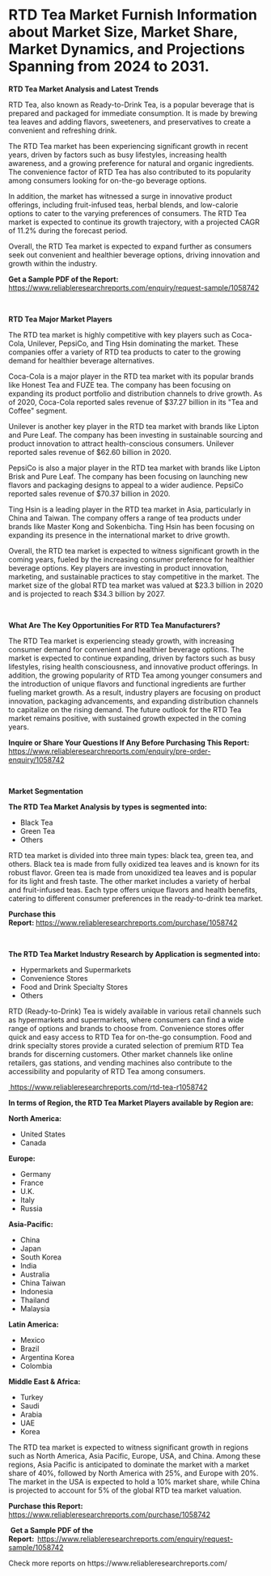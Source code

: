 <p><h1>RTD Tea Market Furnish Information about Market Size, Market Share, Market Dynamics, and Projections Spanning from 2024 to 2031.</h1></p><p><strong>RTD Tea Market Analysis and Latest Trends</strong></p>
<p><p>RTD Tea, also known as Ready-to-Drink Tea, is a popular beverage that is prepared and packaged for immediate consumption. It is made by brewing tea leaves and adding flavors, sweeteners, and preservatives to create a convenient and refreshing drink.</p><p>The RTD Tea market has been experiencing significant growth in recent years, driven by factors such as busy lifestyles, increasing health awareness, and a growing preference for natural and organic ingredients. The convenience factor of RTD Tea has also contributed to its popularity among consumers looking for on-the-go beverage options.</p><p>In addition, the market has witnessed a surge in innovative product offerings, including fruit-infused teas, herbal blends, and low-calorie options to cater to the varying preferences of consumers. The RTD Tea market is expected to continue its growth trajectory, with a projected CAGR of 11.2% during the forecast period.</p><p>Overall, the RTD Tea market is expected to expand further as consumers seek out convenient and healthier beverage options, driving innovation and growth within the industry.</p></p>
<p><strong>Get a Sample PDF of the Report:&nbsp;</strong> <a href="https://www.reliableresearchreports.com/enquiry/request-sample/1058742">https://www.reliableresearchreports.com/enquiry/request-sample/1058742</a></p>
<p>&nbsp;</p>
<p><strong>RTD Tea Major Market Players</strong></p>
<p><p>The RTD tea market is highly competitive with key players such as Coca-Cola, Unilever, PepsiCo, and Ting Hsin dominating the market. These companies offer a variety of RTD tea products to cater to the growing demand for healthier beverage alternatives.</p><p>Coca-Cola is a major player in the RTD tea market with its popular brands like Honest Tea and FUZE tea. The company has been focusing on expanding its product portfolio and distribution channels to drive growth. As of 2020, Coca-Cola reported sales revenue of $37.27 billion in its "Tea and Coffee" segment.</p><p>Unilever is another key player in the RTD tea market with brands like Lipton and Pure Leaf. The company has been investing in sustainable sourcing and product innovation to attract health-conscious consumers. Unilever reported sales revenue of $62.60 billion in 2020.</p><p>PepsiCo is also a major player in the RTD tea market with brands like Lipton Brisk and Pure Leaf. The company has been focusing on launching new flavors and packaging designs to appeal to a wider audience. PepsiCo reported sales revenue of $70.37 billion in 2020.</p><p>Ting Hsin is a leading player in the RTD tea market in Asia, particularly in China and Taiwan. The company offers a range of tea products under brands like Master Kong and Sokenbicha. Ting Hsin has been focusing on expanding its presence in the international market to drive growth.</p><p>Overall, the RTD tea market is expected to witness significant growth in the coming years, fueled by the increasing consumer preference for healthier beverage options. Key players are investing in product innovation, marketing, and sustainable practices to stay competitive in the market. The market size of the global RTD tea market was valued at $23.3 billion in 2020 and is projected to reach $34.3 billion by 2027.</p></p>
<p>&nbsp;</p>
<p><strong>What Are The Key Opportunities For RTD Tea Manufacturers?</strong></p>
<p><p>The RTD Tea market is experiencing steady growth, with increasing consumer demand for convenient and healthier beverage options. The market is expected to continue expanding, driven by factors such as busy lifestyles, rising health consciousness, and innovative product offerings. In addition, the growing popularity of RTD Tea among younger consumers and the introduction of unique flavors and functional ingredients are further fueling market growth. As a result, industry players are focusing on product innovation, packaging advancements, and expanding distribution channels to capitalize on the rising demand. The future outlook for the RTD Tea market remains positive, with sustained growth expected in the coming years.</p></p>
<p><strong>Inquire or Share Your Questions If Any Before Purchasing This Report:</strong> <a href="https://www.reliableresearchreports.com/enquiry/pre-order-enquiry/1058742">https://www.reliableresearchreports.com/enquiry/pre-order-enquiry/1058742</a></p>
<p>&nbsp;</p>
<p><strong>Market Segmentation</strong></p>
<p><strong>The RTD Tea Market Analysis by types is segmented into:</strong></p>
<p><ul><li>Black Tea</li><li>Green Tea</li><li>Others</li></ul></p>
<p><p>RTD tea market is divided into three main types: black tea, green tea, and others. Black tea is made from fully oxidized tea leaves and is known for its robust flavor. Green tea is made from unoxidized tea leaves and is popular for its light and fresh taste. The other market includes a variety of herbal and fruit-infused teas. Each type offers unique flavors and health benefits, catering to different consumer preferences in the ready-to-drink tea market.</p></p>
<p><strong>Purchase this Report:&nbsp;</strong><a href="https://www.reliableresearchreports.com/purchase/1058742">https://www.reliableresearchreports.com/purchase/1058742</a></p>
<p>&nbsp;</p>
<p><strong>The RTD Tea Market Industry Research by Application is segmented into:</strong></p>
<p><ul><li>Hypermarkets and Supermarkets</li><li>Convenience Stores</li><li>Food and Drink Specialty Stores</li><li>Others</li></ul></p>
<p><p>RTD (Ready-to-Drink) Tea is widely available in various retail channels such as hypermarkets and supermarkets, where consumers can find a wide range of options and brands to choose from. Convenience stores offer quick and easy access to RTD Tea for on-the-go consumption. Food and drink specialty stores provide a curated selection of premium RTD Tea brands for discerning customers. Other market channels like online retailers, gas stations, and vending machines also contribute to the accessibility and popularity of RTD Tea among consumers.</p></p>
<p><a href="https://www.reliableresearchreports.com/rtd-tea-r1058742">&nbsp;https://www.reliableresearchreports.com/rtd-tea-r1058742</a></p>
<p><strong>In terms of Region, the RTD Tea Market Players available by Region are:</strong></p>
<p>
    <p> <strong> North America: </strong>
        <ul>
            <li>United States</li>
            <li>Canada</li>
        </ul>
        </p> 
    <p> <strong> Europe: </strong>
        <ul>
            <li>Germany</li>
            <li>France</li>
            <li>U.K.</li>
            <li>Italy</li>
            <li>Russia</li>
        </ul>
        </p> 
    <p> <strong> Asia-Pacific: </strong>
        <ul>
            <li>China</li>
            <li>Japan</li>
            <li>South Korea</li>
            <li>India</li>
            <li>Australia</li>
            <li>China Taiwan</li>
            <li>Indonesia</li>
            <li>Thailand</li>
            <li>Malaysia</li>
        </ul>
        </p> 
    <p> <strong> Latin America: </strong>
        <ul>
            <li>Mexico</li>
            <li>Brazil</li>
            <li>Argentina Korea</li>
            <li>Colombia</li>
        </ul>
        </p> 
    <p> <strong> Middle East & Africa: </strong>
        <ul>
            <li>Turkey</li>
            <li>Saudi</li>
            <li>Arabia</li>
            <li>UAE</li>
            <li>Korea</li>
        </ul>
    </p>
    </p>
<p><p>The RTD tea market is expected to witness significant growth in regions such as North America, Asia Pacific, Europe, USA, and China. Among these regions, Asia Pacific is anticipated to dominate the market with a market share of 40%, followed by North America with 25%, and Europe with 20%. The market in the USA is expected to hold a 10% market share, while China is projected to account for 5% of the global RTD tea market valuation.</p></p>
<p><strong>Purchase this Report: </strong><a href="https://www.reliableresearchreports.com/purchase/1058742">https://www.reliableresearchreports.com/purchase/1058742</a></p>
<p>&nbsp;<strong>Get a Sample PDF of the Report:&nbsp;&nbsp;</strong><a href="https://www.reliableresearchreports.com/enquiry/request-sample/1058742">https://www.reliableresearchreports.com/enquiry/request-sample/1058742</a></p>
<p><strong></strong></p>
<p>Check more reports on https://www.reliableresearchreports.com/</p>